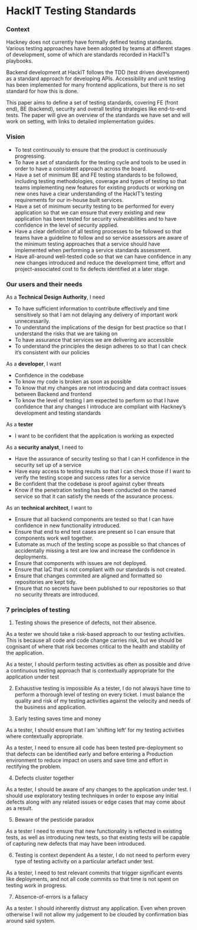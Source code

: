 # HackIT Testing Standards

### Context

Hackney does not currently have formally defined testing standards. Various testing approaches have been adopted by teams at different stages of development, some of which are standards recorded in HackIT’s playbooks.

Backend development at HackIT follows the TDD (test driven development) as a standard approach for developing APIs. Accessibility and unit testing has been implemented for many frontend applications, but there is no set standard for how this is done.

This paper aims to define a set of testing standards, covering FE (front end), BE (backend), security and overall testing strategies like end-to-end tests. The paper will give an overview of the standards we have set and will work on setting, with links to detailed implementation guides.

### Vision
- To test continuously to ensure that the product is continuously progressing.
- To have a set of standards for the testing cycle and tools to be used in order to have a consistent approach across the board.
- Have a set of minimum BE and FE testing standards to be followed, including testing methodologies, coverage and types of testing so that teams implementing new features for existing products or working on new ones have a clear understanding of the HackIT’s testing requirements for our in-house built services.
- Have a set of minimum security testing to be performed for every application so that we can ensure that every existing and new application has been tested for security vulnerabilities and to have confidence in the level of security applied.
- Have a clear definition of all testing processes to be followed so that teams have a guideline to follow and so service assessors are aware of the minimum testing approaches that a service should have implemented when performing a service standards assessment.
- Have all-around well-tested code so that we can have confidence in any new changes introduced and reduce the development time, effort and project-associated cost to fix defects identified at a later stage.

### Our users and their needs
As a **Technical Design Authority**, I need
- To have sufficient information to contribute effectively and time sensitively so that I am not delaying any delivery of important work unnecessarily.
- To understand the implications of the design for best practice so that I understand the risks that we are taking on
- To have assurance that services we are delivering are accessible
- To understand the principles the design adheres to so that I can check it’s consistent with our policies

As a **developer**, I want
- Confidence in the codebase
- To know my code is broken as soon as possible
- To know that my changes are not introducing and data contract issues between Backend and frontend
- To know the level of testing I am expected to perform so that I have confidence that any changes I introduce are compliant with Hackney’s development and testing standards

As a **tester**
- I want to be confident that the application is working as expected

As a **security analyst**, I need to
- Have the assurance of security testing so that I can H confidence in the security set up of a service
- Have easy access to testing results so that I can check those if I want to verify the testing scope and success rates for a service
- Be confident that the codebase is proof against cyber threats
- Know if the penetration testing has been conducted on the named service so that it can satisfy the needs of the assurance process.

As an **technical architect**, I want to
- Ensure that all backend components are tested so that I can have confidence in new functionality introduced.
- Ensure that end to end test cases are present so I can ensure that components work well together.
- Eutomate as much of the testing scope as possible so that chances of accidentally missing a test are low and increase the confidence in deployments.
- Ensure that components with issues are not deployed.
- Ensure that IaC that is not compliant with our standards is not created.
- Ensure that changes commited are aligned and formatted so repositories are kept tidy.
- Ensure that no secrets have been published to our repositories so that no security threats are introduced.

### 7 principles of testing

1. Testing shows the presence of defects, not their absence.

As a tester we should take a risk-based approach to our testing activities. This is because all code and code change carries risk, but we should be cognisant of where that risk becomes critical to the health and stability of the application.

As a tester, I should perform testing activities as often as possible and drive a continuous testing approach that is contextually appropriate for the application under test

2. Exhaustive testing is impossible
As a tester, I do not always have time to perform a thorough level of testing on every ticket. I must balance the quality and risk of my testing activities against the velocity and needs of the business and application.

3. Early testing saves time and money

As a tester, I should ensure that I am 'shifting left' for my testing activities where contextually appropriate.

As a tester, I need to ensure all code has been tested pre-deployment so that defects can be identified early and before entering a Production environment to reduce impact on users and save time and effort in rectifying the problem.

4. Defects cluster together

As a tester, I should be aware of any changes to the application under test. I should use exploratory testing techniques in order to expose any initial defects along with any related issues or edge cases that may come about as a result.

5. Beware of the pesticide paradox

As a tester I need to ensure that new functionality is reflected in existing tests, as well as introducing new tests, so that existing tests will be capable of capturing new defects that may have been introduced.

6. Testing is context dependent
As a tester, I do not need to perform every type of testing activity on a particular artefact under test.

As a tester, I need to test relevant commits that trigger significant events like deployments, and not all code commits so that time is not spent on testing work in progress.

7. Absence-of-errors is a fallacy

As a tester. I should inherently distrust any application. Even when proven otherwise I will not allow my judgement to be clouded by confirmation bias around said system.
